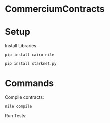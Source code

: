 # CommerciumContracts

# Setup

Install Libraries

`pip install cairo-nile`

`pip install starknet.py`

# Commands

Compile contracts:

`nile compile`

Run Tests:
